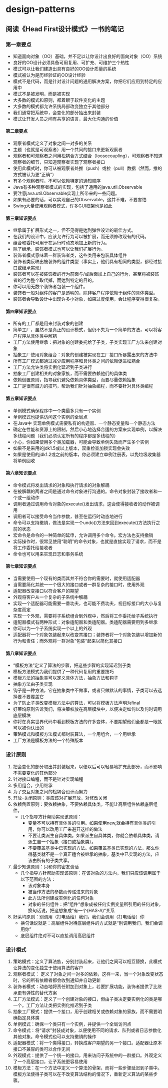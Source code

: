 # design-patterns
## 阅读《Head First设计模式》一书的笔记
### 第一章要点
- 知道面向对象（OO）基础，并不足以让你设计出良好的面向对象（OO）系统
- 良好的OO设计必须具备可用复用、可扩充、可维护三个热性
- 模式可以让我们建造出具有良好的OO设计质量的系统
- 模式被认为是历经验证的OO设计经验
- 模式不是代码，而是针对设计问题的通用解决方案，你把它们应用到特定的应用中
- 模式不是被发明，而是被实现
- 大多数的模式和原则，都着眼于软件变化的主题
- 大多数的模式都允许系统局部改变独立于其他部分
- 我们通常把系统中，会变化的部分抽出来封装
- 模式让开发人员之间有共享的语言，最大化沟通的价值

#### 第二章要点
- 观察者模式定义了对象之间一对多的关系
- 主题（也就是可观察者）用一个共同的接口来更新观察者
- 观察者和可观察者之间用松耦合方式结合（loosecoupling），可观察者不知道观察者的细节，只知道观察者实现了观察者接口
- 使用此模式时，你可从被观察者处推（push）或拉（pull）数据（然而，推的方式被认为更“正确”）
- 有多个观察者时，不可以依赖特定的通知顺序
- Java有多种观察者模式的实现，包括了通用的java.util.Observable
- 要注意java.util.Observable实现上所带来的一些问题。
- 如果有必要的话，可以实现自己的Observable，这并不难，不要害怕
- Swing大量使用观察者模式，许多GUI框架也是如此

#### 第三章知识要点
- 继承属于扩展形式之一，但不见得是达到弹性设计的最佳方式。
- 在我们的设计中，应该允许行为可以被扩展，而无须修改现有的代码。
- 组合和委托可用于在运行时动态地加上新的行为。
- 除了继承，装饰者模式也可以让我们扩展行为。
- 装饰者模式意味着一群装饰者类，这些类用来包装具体组件
- 装饰者类反映出被装饰的组件类型（事实上，他们具有相同的类型，都经过接口或继承实现）
- 装饰者可以在被装饰者的行为前面与/或后面加上自己的行为，甚至将被装饰者的行为整个取代掉，而达到特定的目的。
- 你可以用无数个装饰者包装一个组件。
- 装饰者一般对组件的客户是透明的，除非客户程序依赖于组件的具体类型。
- 装饰者会导致设计中出现许多小对象，如果过度使用，会让程序变得很复杂。

#### 第四章知识要点
- 所有的工厂都是用来封装对象的创建
- 简单工厂，虽然不是真正的设计模式，但仍不失为一个简单的方法，可以将客户程序从具体类中解耦
- 工厂方法使用继承：把对象的创建委托给了子类，子类实现工厂方法来创建对象
- 抽象工厂使用对象组合：对象的创建被实现在工厂接口所暴露出来的方法中
- 所有工厂模式都通过减少应用程序和具体类之间的依赖促进松耦合
- 工厂方法允许类将实例化延迟到子类进行
- 抽象工厂创建相关的对象家族，而不需要依赖他们的具体类
- 依赖倒置原则，指导我们避免依赖具体类型，而要尽量依赖抽象
- 工厂是很有威力的技巧，帮助我们针对抽象编程，而不要针对具体类编程

#### 第五章知识要点
- 单例模式确保程序中一个类最多只有一个实例
- 单例模式也提供访问这个实例的全局点
- 在Java中 实现单例模式需要私有的构造器、一个静态变量和一个静态方法
- 确定在性能和资源上的限制，然后小心地选择合适的方案来实现单例，以解决多线程问题（我们必须认定所有的程序都是多线程的）
- 小心，你如果使用多个类加载器，可能会导致单例失效而产生多个实例
- 如果不是采用的jdk1.5或以上版本，双重检查加锁实现会失效
- 如果是使用的jdk1.2或之前的版本，你必须建立单例注册表，以免垃圾收集器将单例回收

#### 第六章知识要点
- 命令模式将发出请求的对象和执行请求的对象解耦
- 在被解耦的两者之间是通过命令对象进行沟通的。命令对象封装了接收者和一个或一组动作
- 调用者通过调用命令对象的execute()发出请求，这会使得接收者的动作被调用
- 调用者可以接受命令当作参数，甚至在运行时动态地进行
- 命令可以支持撤销，做法是实现一个undo()方法来回到execute()方法执行之前的状态
- 宏命令是命令的一种简单的延申，允许调用多个命令。宏方法也支持撤销
- 实际操作时，很常见使用“聪明”的命令对象，也就是直接实现了请求，而不是将工作委托给接收者
- 命令也可以用来实现日志和事务系统

#### 第七章知识要点
- 当需要使用一个现有的类而其并不符合你的需要时，就使用适配器
- 当需要简化并统一一个很大的接口或者一群复杂的接口时，使用外观
- 适配器改变接口以符合客户的期望
- 外观将客户从一个复杂的子系统中解耦
- 实现一个适配器可能需要一番功夫，也可能不费功夫，视目标接口的大小与复杂度而定
- 实现一个外观，需要将子系统组合到外观中，然后将工作委托给子系统执行
- 适配器模式有两种形式：对象适配器和类适配器。类适配器需要用到多继承
- 你可以为一个子系统实现一个以上的外观
- 适配器将一个对象包装起来以改变其接口；装饰者将一个对象包装以增加新的行为和责任；而外观将一群对象”包装“起来以简化其接口

#### 第八章知识要点
- “模板方法”定义了算法的步骤，把这些步骤的实现延迟到子类
- 模板方法模式为我们提供了一种代码复用的重要技巧
- 模板方法的抽象类可以定义具体方法，抽象方法和钩子
- 抽象方法由子类实现
- 钩子是一种方法，它在抽象类中不做事，或者只做默认的事情，子类可以去选择要不要覆盖它
- 为了防止子类改变模板方法中的算法，可以将模板方法声明为final
- 好莱坞原则告诉我们，将决策权放在高层模块中，以便决定如何以及何时调用底层模块
- 你将在真实世界代码中看到模板方法的许多变体，不要期望他们全都是一眼就可以被你认出的
- 策略模式和模板方法模式都封装算法，一个用组合，一个用继承
- 工厂方法是模板方法的一个特殊版本

### 设计原则
1. 把会变化的部分取出并封装起来，以便以后可以轻易地扩充此部分，而不影响不需要变化的其他部分
2. 针对接口编程，而不是针对实现编程
3. 多用组合，少用继承
4. 为了交互对象之间的松耦合设计而努力
5. 开放-关闭原则：类应该对扩展开放，对修改关闭
6. 依赖倒置原则：要依赖抽象，不要依赖具体类。不能让高层组件依赖底层组件。
   + 几个指导方针帮助实现该原则：
      - 变量不可以持有具体类的引用。如果使用new,就会持有具体类的引用，你可以改用工厂来避开这样的做法
      - 不要让类派生自具体类。如果派生自具体类，你就会依赖具体类，请派生自一个抽象（接口或抽象类）。
      - 不要覆盖基类中已实现的方法。如果覆盖基类已实现的方法，那么你得基类就不是一个真正适合被继承的抽象，基类中已实现的方法，应该由所有的子类共享。
7. 最少知道原则：只和你的密友谈话
   + 几个指导方针帮助实现该原则：在该对象的方法内，我们只应该调用属于以下范围的方法：
      - 该对象本身
      - 被当作方法的参数而传递进来的对象
      - 此方法所创建或实例化的任何对象
      - 对象的任何组件：把”组件“想象成被任何实例变量所引用的任何对象，换句话说，把这想象成”有一个(HAS-A)“关系
8. 好莱坞原则：别调用（打电话给）我们，我们会调用（打电话给）你
    - 换句话说就是：高层组件对待底层组件的方式就是“别调用我们，我们会调用你”
    - 底层组件绝对不可以直接调用高层组件


### 设计模式
1. 策略模式：定义了算法族，分别封装起来，让他们之间可以相互替换，此模式让算法的变化独立于使用算法的客户
2. 观察者模式： 定义了对象之间一对多的依赖，这样一来，当一个对象改变状态时，它的所有依赖者都会收到通知并自动更新
3. 装饰者模式：动态地将责任附加到对象上，若要扩展功能，装饰者提供了比继承更有弹性的替代方案
4. 工厂方法模式：定义了一个创建对象的接口，但由子类决定要实例化的类是哪一个。工厂方法让类把实例化推迟到子类
5. 抽象工厂模式：提供一个接口，用于创建相关或依赖对象的家族，而不需要明确指定具体类
6. 单例模式：确保一个类只有一个实例，并提供一个全局访问点
7. 命令模式：将“请求”封装成对象，以便使用不同的请求、队列或者日志参数化其他对象。命令模式也可以支持撤销的操作
8. 适配器模式：将一个类得接口，转换成客户期望的另一个接口。适配器让原本接口不兼容的类可以合作无间
9. 外观模式：提供了一个统一的接口，用来访问子系统中的一群接口。外观定义了一个高层接口，让子系统更容易使用
10. 模板方法：在一个方法中定义一个算法的骨架，而将一些步骤延迟到子类中。模板方法使得子类可以在不改变算法结构的情况下，重新定义算法的某些步骤。
